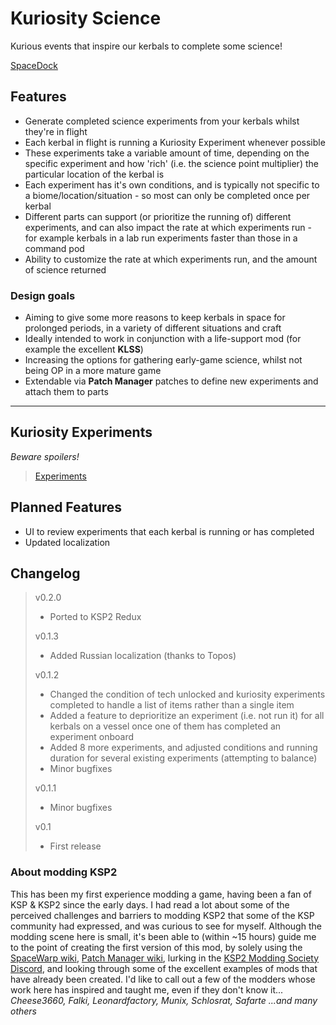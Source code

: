 # Kuriosity Science
Kurious events that inspire our kerbals to complete some science!

[SpaceDock](https://spacedock.info/mod/3572/Kuriosity%20Science)

## Features
- Generate completed science experiments from your kerbals whilst they're in flight
- Each kerbal in flight is running a Kuriosity Experiment whenever possible
- These experiments take a variable amount of time, depending on the specific experiment and how 'rich' (i.e. the science point multiplier) the particular location of the kerbal is
- Each experiment has it's own conditions, and is typically not specific to a biome/location/situation - so most can only be completed once per kerbal
- Different parts can support (or prioritize the running of) different experiments, and can also impact the rate at which experiments run - for example kerbals in a lab run experiments faster than those in a command pod
- Ability to customize the rate at which experiments run, and the amount of science returned

### Design goals
- Aiming to give some more reasons to keep kerbals in space for prolonged periods, in a variety of different situations and craft
- Ideally intended to work in conjunction with a life-support mod (for example the excellent **KLSS**)
- Increasing the options for gathering early-game science, whilst not being OP in a more mature game
- Extendable via **Patch Manager** patches to define new experiments and attach them to parts

***

## Kuriosity Experiments
*Beware spoilers!*
> [Experiments](KuriosityExperiments.md)

## Planned Features
- UI to review experiments that each kerbal is running or has completed
- Updated localization

## Changelog
> v0.2.0
>   - Ported to KSP2 Redux
> 
> v0.1.3
>	- Added Russian localization (thanks to Topos)
>
> v0.1.2
>	- Changed the condition of tech unlocked and kuriosity experiments completed to handle a list of items rather than a single item
>	- Added a feature to deprioritize an experiment (i.e. not run it) for all kerbals on a vessel once one of them has completed an experiment onboard
>	- Added 8 more experiments, and adjusted conditions and running duration for several existing experiments (attempting to balance)
>	- Minor bugfixes 
>
> v0.1.1
>	- Minor bugfixes
>
> v0.1
>	- First release

### About modding KSP2
This has been my first experience modding a game, having been a fan of KSP & KSP2 since the early days. I had read a lot about some of the perceived challenges and barriers to modding KSP2 that some of the KSP community had expressed, and was curious to see for myself. Although the modding scene here is small, it's been able to (within ~15 hours) guide me to the point of creating the first version of this mod, by solely using the [SpaceWarp wiki](https://wiki.spacewarp.org/wiki/Main_Page), [Patch Manager wiki](https://pm.kerbal.wiki/), lurking  in the [KSP2 Modding Society Discord](https://discord.gg/hHW5gpHxfE), and looking through some of the excellent examples of mods that have already been created. I'd like to call out a few of the modders whose work here has inspired and taught me, even if they don't know it... *Cheese3660, Falki, Leonardfactory, Munix, Schlosrat, Safarte ...and many others*


